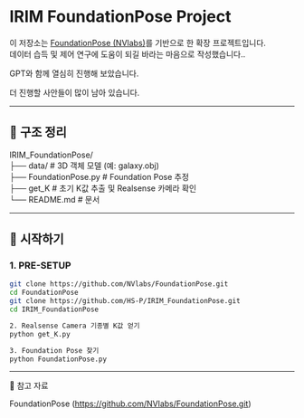 # IRIM FoundationPose Project

이 저장소는 [FoundationPose (NVlabs)](https://github.com/NVlabs/FoundationPose)를 기반으로 한 확장 프로젝트입니다.  
데이터 습득 및 제어 연구에 도움이 되길 바라는 마음으로 작성했습니다..   
   
GPT와 함께 열심히 진행해 보았습니다.   

더 진행할 사안들이 많이 남아 있습니다.

---

## 📂 구조 정리

IRIM_FoundationPose/       
├── data/ # 3D 객체 모델 (예: galaxy.obj)    
├── FoundationPose.py # Foundation Pose 추정     
├── get_K # 초기 K값 추출 및 Realsense 카메라 확인  
└── README.md # 문서


---

## 🚀 시작하기

### 1. PRE-SETUP
```bash
git clone https://github.com/NVlabs/FoundationPose.git
cd FoundationPose
git clone https://github.com/HS-P/IRIM_FoundationPose.git
cd IRIM_FoundationPose

2. Realsense Camera 기종별 K값 얻기
python get_K.py

3. Foundation Pose 찾기
python FoundationPose.py
```
---
    
📖 참고 자료

FoundationPose (https://github.com/NVlabs/FoundationPose.git)

